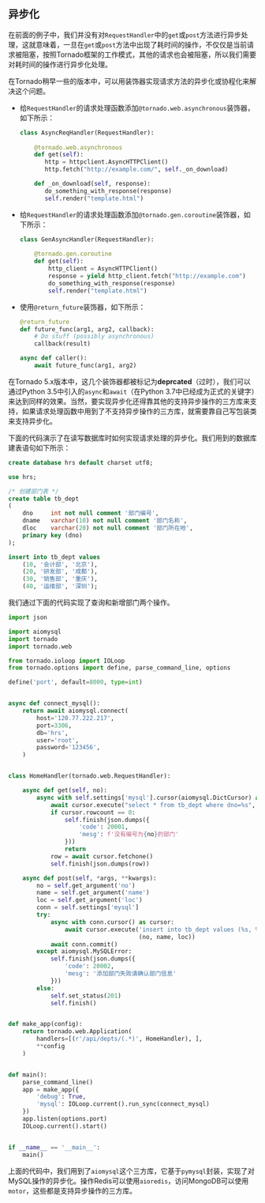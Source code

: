 ## 异步化

在前面的例子中，我们并没有对`RequestHandler`中的`get`或`post`方法进行异步处理，这就意味着，一旦在`get`或`post`方法中出现了耗时间的操作，不仅仅是当前请求被阻塞，按照Tornado框架的工作模式，其他的请求也会被阻塞，所以我们需要对耗时间的操作进行异步化处理。

在Tornado稍早一些的版本中，可以用装饰器实现请求方法的异步化或协程化来解决这个问题。

- 给`RequestHandler`的请求处理函数添加`@tornado.web.asynchronous`装饰器，如下所示：

  ```python
  class AsyncReqHandler(RequestHandler):
      
      @tornado.web.asynchronous
      def get(self):
         http = httpclient.AsyncHTTPClient()
         http.fetch("http://example.com/", self._on_download)
  
      def _on_download(self, response):
         do_something_with_response(response)
         self.render("template.html")
  ```

- 给`RequestHandler`的请求处理函数添加`@tornado.gen.coroutine`装饰器，如下所示：

  ```python
  class GenAsyncHandler(RequestHandler):
      
      @tornado.gen.coroutine
      def get(self):
          http_client = AsyncHTTPClient()
          response = yield http_client.fetch("http://example.com")
          do_something_with_response(response)
          self.render("template.html")
  ```

- 使用`@return_future`装饰器，如下所示：

  ```python
  @return_future
  def future_func(arg1, arg2, callback):
      # Do stuff (possibly asynchronous)
      callback(result)
  
  async def caller():
      await future_func(arg1, arg2)
  ```

在Tornado 5.x版本中，这几个装饰器都被标记为**deprcated**（过时），我们可以通过Python 3.5中引入的`async`和`await`（在Python 3.7中已经成为正式的关键字）来达到同样的效果。当然，要实现异步化还得靠其他的支持异步操作的三方库来支持，如果请求处理函数中用到了不支持异步操作的三方库，就需要靠自己写包装类来支持异步化。

下面的代码演示了在读写数据库时如何实现请求处理的异步化。我们用到的数据库建表语句如下所示：

```SQL
create database hrs default charset utf8;

use hrs;

/* 创建部门表 */
create table tb_dept
(
    dno     int not null comment '部门编号',
    dname   varchar(10) not null comment '部门名称',
    dloc    varchar(20) not null comment '部门所在地',
    primary key (dno)
);

insert into tb_dept values
    (10, '会计部', '北京'),
    (20, '研发部', '成都'),
    (30, '销售部', '重庆'),
    (40, '运维部', '深圳');
```

我们通过下面的代码实现了查询和新增部门两个操作。

```python
import json

import aiomysql
import tornado
import tornado.web

from tornado.ioloop import IOLoop
from tornado.options import define, parse_command_line, options

define('port', default=8000, type=int)


async def connect_mysql():
    return await aiomysql.connect(
        host='120.77.222.217',
        port=3306,
        db='hrs',
        user='root',
        password='123456',
    )


class HomeHandler(tornado.web.RequestHandler):

    async def get(self, no):
        async with self.settings['mysql'].cursor(aiomysql.DictCursor) as cursor:
            await cursor.execute("select * from tb_dept where dno=%s", (no, ))
            if cursor.rowcount == 0:
                self.finish(json.dumps({
                    'code': 20001,
                    'mesg': f'没有编号为{no}的部门'
                }))
                return
            row = await cursor.fetchone()
            self.finish(json.dumps(row))

    async def post(self, *args, **kwargs):
        no = self.get_argument('no')
        name = self.get_argument('name')
        loc = self.get_argument('loc')
        conn = self.settings['mysql']
        try:
            async with conn.cursor() as cursor:
                await cursor.execute('insert into tb_dept values (%s, %s, %s)',
                                     (no, name, loc))
            await conn.commit()
        except aiomysql.MySQLError:
            self.finish(json.dumps({
                'code': 20002,
                'mesg': '添加部门失败请确认部门信息'
            }))
        else:
            self.set_status(201)
            self.finish()


def make_app(config):
    return tornado.web.Application(
        handlers=[(r'/api/depts/(.*)', HomeHandler), ],
        **config
    )


def main():
    parse_command_line()
    app = make_app({
        'debug': True,
        'mysql': IOLoop.current().run_sync(connect_mysql)
    })
    app.listen(options.port)
    IOLoop.current().start()


if __name__ == '__main__':
    main()
```

上面的代码中，我们用到了`aiomysql`这个三方库，它基于`pymysql`封装，实现了对MySQL操作的异步化。操作Redis可以使用`aioredis`，访问MongoDB可以使用`motor`，这些都是支持异步操作的三方库。